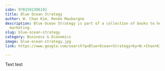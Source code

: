 ```yaml
---
isbn: 9781591396192
title: Blue Ocean Strategy
author: W. Chan Kim, Renée Mauborgne
description: Blue Ocean Strategy is part of a collection of books to help you do better
  marketing.
slug: blue-ocean-strategy
category: Business & Economics
image: blue-ocean-strategy.jpg
link: https://www.google.com/search?q=Blue+Ocean+Strategy+by+W.+Chan+Kim%2C+Ren%C3%A9e+Mauborgne

---
```

Text test